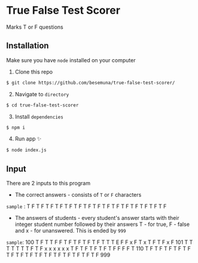 # True False Test Scorer
Marks T or F questions

## Installation
Make sure you have `node` installed on your computer

1. Clone this repo
```bash
$ git clone https://github.com/besemuna/true-false-test-scorer/
```

2. Navigate to `directory`
```bash
$ cd true-false-test-scorer
```


3. Install `dependencies`
```bash
$ npm i
```

4. Run app :sparkles:
```bash
$ node index.js
```

## Input

There are 2 inputs to this program
* The correct answers - consists of `T` or `F` characters

`sample` : T F T F T F T F T F T F T F T F T F T F T F T F T F T F T F

* The answers of students - every student's answer starts with their integer student number followed by their answers
T - for true, F - false and x - for unanswered. This is ended by `999`

`sample`:   100 T F T T F F T F T F T F T F T T T E F F x F T x T F T F x F
            101 T T T T T T T F T F x x x x x x T F T F T F T F T F F F F T
            110 T F T F T F T F T F T F T F T F T F T F T F T F T F T F T F 999

